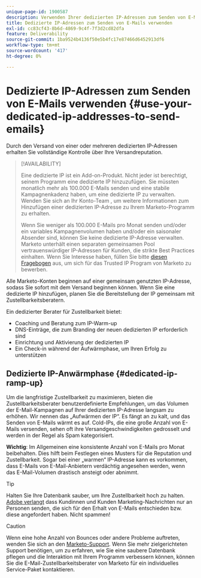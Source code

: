 ```yaml
---
unique-page-id: 1900587
description: Verwenden Ihrer dedizierten IP-Adressen zum Senden von E-Mails - Marketo-Dokumente - Produktdokumentation
title: Dedizierte IP-Adressen zum Senden von E-Mails verwenden
exl-id: cc83cf43-8b6d-4869-9c4f-7f3d2cd82dfa
feature: Deliverability
source-git-commit: 1ba9524b4136f50e5b4fc17e87466d6452913df6
workflow-type: tm+mt
source-wordcount: '417'
ht-degree: 0%

---
```


# Dedizierte IP-Adressen zum Senden von E-Mails verwenden {#use-your-dedicated-ip-addresses-to-send-emails}

Durch den Versand von einer oder mehreren dedizierten IP-Adressen erhalten Sie vollständige Kontrolle über Ihre Versandreputation.

>[!AVAILABILITY]
>
>Eine dedizierte IP ist ein Add-on-Produkt. Nicht jeder ist berechtigt, seinem Programm eine dedizierte IP hinzuzufügen. Sie müssten monatlich mehr als 100.000 E-Mails senden und eine stabile Kampagnenkadenz haben, um eine dedizierte IP zu verwalten. Wenden Sie sich an Ihr Konto-Team , um weitere Informationen zum Hinzufügen einer dedizierten IP-Adresse zu Ihrem Marketo-Programm zu erhalten.
>
>Wenn Sie weniger als 100.000 E-Mails pro Monat senden und/oder ein variables Kampagnenvolumen haben und/oder ein saisonaler Absender sind, können Sie keine dedizierte IP-Adresse verwalten. Marketo unterhält einen separaten gemeinsamen Pool vertrauenswürdiger IP-Adressen für Kunden, die strikte Best Practices einhalten. Wenn Sie Interesse haben, füllen Sie bitte [diesen Fragebogen](https://na-sjg.marketo.com/lp/marketoprivacydemo/Trusted-IP-Sending-Range-Program.html) aus, um sich für das Trusted IP Program von Marketo zu bewerben.

Alle Marketo-Konten beginnen auf einer gemeinsam genutzten IP-Adresse, sodass Sie sofort mit dem Versand beginnen können. Wenn Sie eine dedizierte IP hinzufügen, planen Sie die Bereitstellung der IP gemeinsam mit Zustellbarkeitsberatern.

Ein dedizierter Berater für Zustellbarkeit bietet:

* Coaching und Beratung zum IP-Warm-up
* DNS-Einträge, die zum Branding der neuen dedizierten IP erforderlich sind
* Einrichtung und Aktivierung der dedizierten IP
* Ein Check-in während der Aufwärmphase, um Ihren Erfolg zu unterstützen

## Dedizierte IP-Anwärmphase {#dedicated-ip-ramp-up}

Um die langfristige Zustellbarkeit zu maximieren, bieten die Zustellbarkeitsberater benutzerdefinierte Empfehlungen, um das Volumen der E-Mail-Kampagnen auf Ihrer dedizierten IP-Adresse langsam zu erhöhen. Wir nennen das „Aufwärmen der IP“. Es fängt an zu kalt, und das Senden von E-Mails wärmt es auf. Cold-IPs, die eine große Anzahl von E-Mails versenden, sehen oft ihre Versandgeschwindigkeiten gedrosselt und werden in der Regel als Spam kategorisiert.

**Wichtig**: Im Allgemeinen eine konsistente Anzahl von E-Mails pro Monat beibehalten. Dies hilft beim Festlegen eines Musters für die Reputation und Zustellbarkeit. Sogar bei einer „warmen“ IP-Adresse kann es vorkommen, dass E-Mails von E-Mail-Anbietern verdächtig angesehen werden, wenn das E-Mail-Volumen drastisch ansteigt oder abnimmt.

>[!TIP]
>
>Halten Sie Ihre Datenbank sauber, um Ihre Zustellbarkeit hoch zu halten. [Adobe verlangt](https://www.adobe.com/de/legal/terms/aup.html) dass Kundinnen und Kunden Marketing-Nachrichten nur an Personen senden, die sich für den Erhalt von E-Mails entschieden bzw. diese angefordert haben. Nicht spammen!

>[!CAUTION]
>
>Wenn eine hohe Anzahl von Bounces oder andere Probleme auftreten, wenden Sie sich an den [Marketo-Support](https://nation.marketo.com/t5/Support/ct-p/Support). Wenn Sie mehr zielgerichteten Support benötigen, um zu erfahren, wie Sie eine saubere Datenbank pflegen und die Interaktion mit Ihrem Programm verbessern können, können Sie die E-Mail-Zustellbarkeitsberater von Marketo für ein individuelles Service-Paket kontaktieren.
